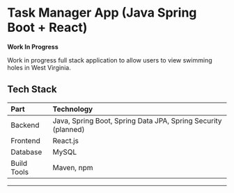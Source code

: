 # Task Manager App (Java Spring Boot + React)

 **Work In Progress** 

Work in progress full stack application to allow users to view swimming holes in West Virginia.

##  Tech Stack

| Part | Technology |
|:---|:---|
| Backend | Java, Spring Boot, Spring Data JPA, Spring Security (planned) |
| Frontend | React.js |
| Database | MySQL 
| Build Tools | Maven, npm |
---

